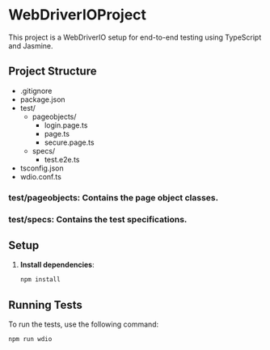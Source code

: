 # WebDriverIOProject

This project is a WebDriverIO setup for end-to-end testing using TypeScript and Jasmine.

## Project Structure

- .gitignore 
- package.json 
- test/ 
  - pageobjects/ 
    - login.page.ts 
    - page.ts 
    - secure.page.ts
  - specs/ 
    - test.e2e.ts 
- tsconfig.json 
- wdio.conf.ts


### **test/pageobjects**: Contains the page object classes.
### **test/specs**: Contains the test specifications.

## Setup

1. **Install dependencies**:
    ```sh
    npm install
    ```

## Running Tests

To run the tests, use the following command:
```sh
npm run wdio
